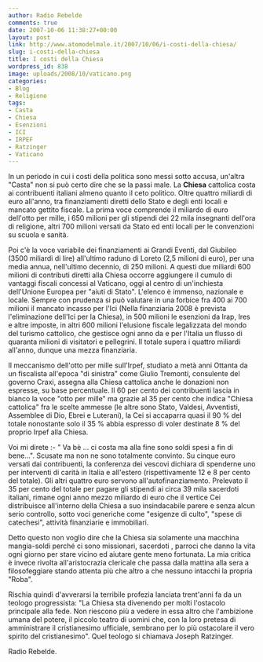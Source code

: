 ```yaml
---
author: Radio Rebelde
comments: true
date: 2007-10-06 11:38:27+00:00
layout: post
link: http://www.atomodelmale.it/2007/10/06/i-costi-della-chiesa/
slug: i-costi-della-chiesa
title: I costi della Chiesa
wordpress_id: 838
image: uploads/2008/10/vaticano.png
categories:
- Blog
- Religione
tags:
- Casta
- Chiesa
- Esenzioni
- ICI
- IRPEF
- Ratzinger
- Vaticano
---
```


In un periodo in cui i costi della politica sono messi sotto accusa, un'altra "Casta" non si può certo dire che se la passi male. La **Chiesa** cattolica costa ai contribuenti italiani almeno quanto il ceto politico. Oltre quattro miliardi di euro all'anno, tra finanziamenti diretti dello Stato e degli enti locali e mancato gettito fiscale. La prima voce comprende il miliardo di euro dell'otto per mille, i 650 milioni per gli stipendi dei 22 mila insegnanti dell'ora di religione, altri 700 milioni versati da Stato ed enti locali per le convenzioni su scuola e sanità.

Poi c'è la voce variabile dei finanziamenti ai Grandi Eventi, dal Giubileo (3500 miliardi di lire) all'ultimo raduno di Loreto (2,5 milioni di euro), per una media annua, nell'ultimo decennio, di 250 milioni. A questi due miliardi 600 milioni di contributi diretti alla Chiesa occorre aggiungere il cumulo di vantaggi fiscali concessi al Vaticano, oggi al centro di un'inchiesta dell'Unione Europea per "aiuti di Stato". L'elenco è immenso, nazionale e locale. Sempre con prudenza si può valutare in una forbice fra 400 ai 700 milioni il mancato incasso per l'Ici (Nella finanziaria 2008 è prevista l'eliminazione dell'Ici per la Chiesa), in 500 milioni le esenzioni da Irap, Ires e altre imposte, in altri 600 milioni l'elusione fiscale legalizzata del mondo del turismo cattolico, che gestisce ogni anno da e per l'Italia un flusso di quaranta milioni di visitatori e pellegrini. Il totale supera i quattro miliardi all'anno, dunque una mezza finanziaria.

Il meccanismo dell'otto per mille sull'Irpef, studiato a metà anni Ottanta da un fiscalista all'epoca "di sinistra" come Giulio Tremonti, consulente del governo Craxi, assegna alla Chiesa cattolica anche le donazioni non espresse, su base percentuale. Il 60 per cento dei contribuenti lascia in bianco la voce "otto per mille" ma grazie al 35 per cento che indica "Chiesa cattolica" fra le scelte ammesse (le altre sono Stato, Valdesi, Avventisti, Assemblee di Dio, Ebrei e Luterani), la Cei si accaparra quasi il 90 % del totale nonostante solo il 35 % abbia espresso di voler destinate 8 % del proprio Irpef alla Chiesa.

Voi mi direte :- " Va bè … ci costa ma alla fine sono soldi spesi a fin di bene…". Scusate ma non ne sono totalmente convinto. Su cinque euro versati dai contribuenti, la conferenza dei vescovi dichiara di spenderne uno per interventi di carità in Italia e all'estero (rispettivamente 12 e 8 per cento del totale). Gli altri quattro euro servono all'autofinanziamento. Prelevato il 35 per cento del totale per pagare gli stipendi ai circa 39 mila sacerdoti italiani, rimane ogni anno mezzo miliardo di euro che il vertice Cei distribuisce all'interno della Chiesa a suo insindacabile parere e senza alcun serio controllo, sotto voci generiche come "esigenze di culto", "spese di catechesi", attività finanziarie e immobiliari.

Detto questo non voglio dire che la Chiesa sia solamente una macchina mangia-soldi perché ci sono missionari, sacerdoti , parroci che danno la vita ogni giorno per stare vicino ed aiutare gente meno fortunata. La mia critica è invece rivolta all'aristocrazia clericale che passa dalla mattina alla sera a filosofeggiare stando attenta più che altro a che nessuno intacchi la propria "Roba".

Rischia quindi d'avverarsi la terribile profezia lanciata trent'anni fa da un teologo progressista: "La Chiesa sta divenendo per molti l'ostacolo principale alla fede. Non riescono più a vedere in essa altro che l'ambizione umana del potere, il piccolo teatro di uomini che, con la loro pretesa di amministrare il cristianesimo ufficiale, sembrano per lo più ostacolare il vero spirito del cristianesimo". Quel teologo si chiamava Joseph Ratzinger.

Radio Rebelde.
